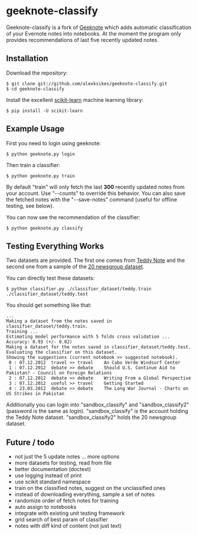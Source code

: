 geeknote-classify
=================

Geeknote-classify is a fork of [Geeknote][0] which adds automatic
classification of your Evernote notes into notebooks. At the moment the
program only provides recommendations of last five recently updated notes.

## Installation

Download the repository:

    $ git clone git://github.com/alexksikes/geeknote-classify.git
    $ cd geeknote-classify

Install the excellent [scikit-learn][2] machine learning library:

    $ pip install -U scikit-learn

## Example Usage

First you need to login using geeknote:

    $ python geeknote.py login

Then train a classifier:

    $ python geeknote.py train
    
By default "train" will only fetch the last **300** recently updated notes from
your account. Use "--counts" to override this behavior. You can also save the
fetched notes with the "--save-notes" command (useful for offline testing, see
below).

You can now see the recommendation of the classifier:

    $ python geeknote.py classify

## Testing Everything Works

Two datasets are provided. The first one comes from [Teddy Note][3] and the
second one from a sample of the [20 newsgroup dataset][4].

You can directly test these datasets:

    $ python classifier.py ./classifier_dataset/teddy.train ./classifier_dataset/teddy.test
    
You should get something like that:

    ...
    Making a dataset from the notes saved in classifier_dataset/teddy.train.
    Training ...
    Estimating model performance with 5 folds cross validation ...
    Accuracy: 0.93 (+/- 0.02)
    Making a dataset for the notes saved in classifier_dataset/teddy.test.
    Evaluating the classifier on this dataset.
    Showing the suggestions (current notebook >> suggested notebook).
     0 : 07.12.2012  travel >> travel    An Cabo Verde Windsurf Center
     1 : 07.12.2012  debate >> debate    Should U.S. Continue Aid to Pakistan? - Council on Foreign Relations
     2 : 07.12.2012  debate >> debate    Writing From a Global Perspective
     3 : 07.12.2012  useful >> travel    Getting Started
     4 : 23.03.2012  debate >> debate    The Long War Journal - Charts on US Strikes in Pakistan
    
Additionally you can login into "sandbox_classify" and "sandbox_classify2"
(password is the same as login). "sandbox_classify" is the account holding the
Teddy Note dataset. "sandbox_classify2" holds the 20 newsgroup dataset.

## Future / todo

- not just the 5 update notes ... more options
- more datasets for testing, read from file
- better documentation (doctest)
- use logging instead of print
- use scikit standard namespace
- train on the classified notes, suggest on the unclassified ones
- instead of downloading everything, sample a set of notes
- randomize order of fetch notes for training
- auto assign to notebooks
- integrate with existing unit testing framework
- grid search of best param of classifier
- notes with diff kind of content (not just text)

[0]: http://www.geeknote.me/
[1]: http://www.geeknote.me/install/
[2]: http://scikit-learn.org/
[3]: http://notedev.com/teddy/
[4]: http://qwone.com/~jason/20Newsgroups/

